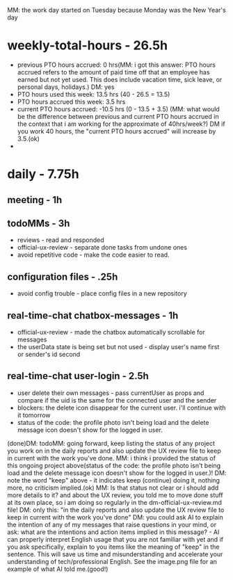 MM: the work day started on Tuesday because Monday was the New Year's day

# weekly-total-hours - 26.5h
* previous PTO hours accrued: 0 hrs(MM: i got this answer: PTO hours accrued refers to the amount of paid time off that an employee has earned but not yet used. This does include vacation time, sick leave, or personal days, holidays.) DM: yes
* PTO hours used this week: 13.5 hrs (40 - 26.5 = 13.5)
* PTO hours accrued this week: 3.5 hrs
* current PTO hours accrued: -10.5 hrs (0 - 13.5 + 3.5) (MM: what would be the difference between previous and current PTO hours accrued in the context that i am working for the approximate of 40hrs/week?) DM if you work 40 hours, the "current PTO hours accrued" will increase by 3.5.(ok)
* 
# daily - 7.75h

## meeting - 1h

## todoMMs - 3h
* reviews - read and responded
* official-ux-review - separate done tasks from undone ones
* avoid repetitive code - make the code easier to read.

## configuration files - .25h
* avoid config trouble - place config files in a new repository

## real-time-chat chatbox-messages - 1h
* official-ux-review - made the chatbox automatically scrollable for messages
* the userData state is being set but not used - display user's name first or sender's id second

## real-time-chat user-login - 2.5h
* user delete their own messages - pass currentUser as props and compare if the uid is the same for the connected user and the sender
* blockers: the delete icon disappear for the current user. i'll continue with it tomorrow
* status of the code: the profile photo isn't being load and the delete message icon doesn't show for the logged in user.

(done)DM: todoMM: going forward, keep listing the status of any project you work on in the daily reports and also update the UX review file to keep in current with the work you've done.
MM: i think i provided the status of this ongoing project above(status of the code: the profile photo isn't being load and the delete message icon doesn't show for the logged in user.)! DM: note the word "keep" above - it indicates keep (continue) doing it, nothing more, no criticism implied.(ok)
MM: Is that status not clear or i should add more details to it? and about the UX review, you told me to move done stuff at its own place, so i am doing so regularly in the dm-official-ux-review.md file! DM: only this: "in the daily reports and also update the UX review file to keep in current with the work you've done"
DM: you could ask AI to explain the intention of any of my messages that raise questions in your mind, or ask: what are the intentions and action items implied in this message? - AI can properly interpret English usage that you are not familiar with yet and if you ask specifically, explain to you items like the meaning of "keep" in the sentence. This will save us time and misunderstanding and accelerate your understanding of tech/professional English. See the image.png file for an example of what AI told me.(good!)


